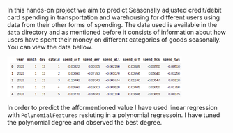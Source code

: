 In this hands-on project we aim to predict Seasonally adjusted credit/debit card spending in transportation and warehousing for different users using data from their other forms of spending. The data used is available in the <code>data</code> directory and as mentioned before it consists of information about how users have spent their money on different categories of goods seasonally. You can view the data bellow.

<img src="img/data.png" alt="data" width="400" align="center"/>

In order to predict the afformentioned value I have used linear regression with <code>PolynomialFeatures</code> resluting in a polynomial regressoin. I have tuned the polynomial degree and observed the best degree.